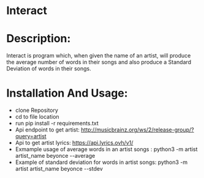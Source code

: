 # Interact 
# Description: 
Interact is program which, when given the name of an artist, will produce the average
number of words in their songs and also produce a Standard Deviation of words in their songs.

# Installation And Usage:
- clone Repository
- cd to file location
- run pip install -r requirements.txt 
- Api endpoint to get artist: http://musicbrainz.org/ws/2/release-group/?query=artist
- Api to get artist lyrics: https://api.lyrics.ovh/v1/
- Exmample usage of average words in an artist songs : python3 -m artist artist_name beyonce --average  
- Example of standard deviation for words in artist songs: python3 -m artist artist_name beyonce --stdev

